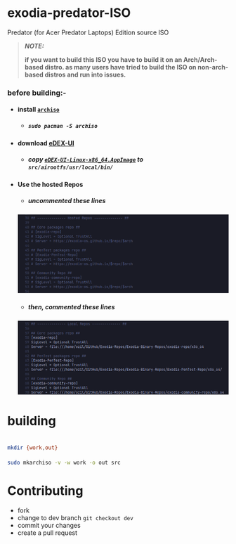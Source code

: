 # exodia-predator-ISO
Predator (for Acer Predator Laptops) Edition source ISO

> **_NOTE:_** 
> 
> **if you want to build this ISO you have to build it on an Arch/Arch-based distro.
> as many users have tried to build the ISO on non-arch-based distros and run into issues.**


### before building:-

- #### install [**`archiso`**](https://wiki.archlinux.org/title/archiso)
    - ##### `sudo pacman -S archiso`

- #### download [eDEX-UI](https://github.com/GitSquared/edex-ui/releases)
    - ##### copy [**`eDEX-UI-Linux-x86_64.AppImage`**](https://github.com/GitSquared/edex-ui/releases) to `src/airootfs/usr/local/bin/`

- #### Use the hosted Repos
    - ##### uncommented these lines
     ![](IMGs/1.png)
    - ##### then, commented these lines
     ![](IMGs/2.png)

# building

~~~bash

mkdir {work,out} 

sudo mkarchiso -v -w work -o out src 

~~~

# Contributing

- fork 
- change to dev branch `git checkout dev`
- commit your changes
- create a pull request